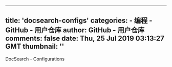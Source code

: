 
---
title: 'docsearch-configs'
categories: 
    - 编程
    - GitHub - 用户仓库
author: GitHub - 用户仓库
comments: false
date: Thu, 25 Jul 2019 03:13:27 GMT
thumbnail: ''
---

<div>   
DocSearch - Configurations  
</div>
            